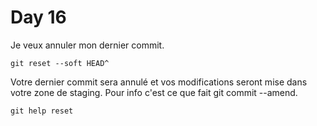# Day 16

Je veux annuler mon dernier commit.

    git reset --soft HEAD^

Votre dernier commit sera annulé et vos modifications seront mise dans
votre zone de staging. Pour info c'est ce que fait git commit --amend.

    git help reset
